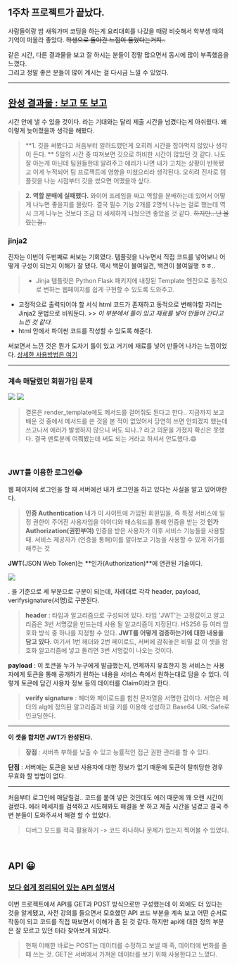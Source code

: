 ## 1주차 프로젝트가 끝났다.
사람들이랑 밤 새워가며 코딩을 하는게 요리대회를 나갔을 때랑 비슷해서 학부생 때의 기억이 떠올라 좋았다. ~~학생으로 돌아간 느낌이 들었다는거지..~~

같은 시간, 다른 결과물을 보고 잘 하시는 분들이 정말 많으면서 동시에 많이 부족했음을 느꼈다.  
그리고 정말 좋은 분들이 많이 계시는 걸 다시금 느낄 수 있었다.


---

## [완성 결과물 : 보고 또 보고](http://team22book.shop/)

시간 안에 낼 수 있을 것이다. 라는 기대와는 달리 제출 시간을 넘겼다는게 아쉬웠다.
왜 이렇게 늦어졌을까 생각을 해봤다.
>**1. 깃을 써봤다고 처음부터 알려드렸던게 오히려 시간을 잡아먹지 않았나 생각이 든다. **
5일의 시간 중 따져보면 깃으로 허비한 시간이 많았던 것 같다.
나도 잘 아는게 아닌데 팀원들한테 알려주고 에러가 나면 내가 고치는 상황이 반복됐고 이게 누적되어 팀 프로젝트에 영향을 미쳤으리라 생각된다.
오히려 진자로 템플릿을 나눈 시점부터 깃을 썼으면 어땠을까 싶다.
 
>**2. 역할 분배에 실패했다.**
와이어 프레임을 짜고 역할을 분배하는데 있어서 어떻게 나누면 좋을지를 몰랐다.
결국 필수 기능 2개를 2명씩 나누는 걸로 했는데 역시 크게 나누는 것보다 조금 더 세세하게 나눴으면 좋았을 것 같다.
~~하지만.. 난 몰랐는걸..~~


### jinja2 
진자는 이번이 두번째로 써보는 기회였다.
템플릿을 나누면서 직접 코드를 넣어보니 어떻게 구성이 되는지 이해가 잘 됐다.
역시 백문이 불여일견, 백견이 불여일행 ㅎㅎ..

>- Jinja 템플릿은 Python Flask 패키지에 내장된 Template 엔진으로 동적으로 변하는 웹페이지를 쉽게 구현할 수 있도록 도와주고.
- 고정적으로 출력되어야 할 서식 html 코드가 존재하고 동적으로 변해야할 자리는 Jinja2 문법으로 비워둔다. >> _이 부분에서 틀이 있고 재료를 넣어 만들어 간다고 느낀 것 같다._
- html 안에서 파이썬 코드를 작성할 수 있도록 해준다.


써보면서 느낀 것은 뭔가 도자기 틀이 있고 거기에 재료를 넣어 만들어 나가는 느낌이었다.
[상세한 사용방법은 여기](https://frhyme.github.io/python-libs/jinja_basic/)

---


### 계속 매달렸던 회원가입 문제 
![](https://images.velog.io/images/2_juzzang/post/9851c5ee-b8c8-47c8-b818-ad0860e72443/9.18%201.PNG)
![](https://images.velog.io/images/2_juzzang/post/eb2239cf-599e-420b-98a0-735a004a54cd/9.18%202.PNG)
>결론은 render_template에도 메서드를 걸어줘도 된다고 한다.. 
지금까지 보고 배운 것 중에서 메서드를 쓴 것을 본 적이 없었어서 당연히 쓰면 안되겠지 했는데 쓰고나서 에러가 발생하지 않으니 써도 되나..? 라고 의문을 가졌지 확신은 못했다.
결국 멘토분께 여쭤봤는데 써도 되는 거라고 하셔서 안도했다.😄

<br>

### JWT를 이용한 로그인😂
웹 페이지에 로그인을 할 때 서버에선 내가 로그인을 하고 있다는 사실을 알고 있어야한다.

>**인증 Authentication**
내가 이 사이트에 가입된 회원임을, 즉 특정 서비스에 일정 권한이 주어진 사용자임을 아이디와 패스워드를 통해 인증을 받는 것
**인가 Authorization(권한부여)**
인증을 받은 사용자가 이후 서비스 기능들을 사용할 때. 서비스 제공자가 (인증을 통해)이를 알아보고 기능을 사용할 수 있게 허가를 해주는 것

**JWT**(JSON Web Token)는 **인가(Authorization)**에 연관된 기술이다.

![](https://images.velog.io/images/2_juzzang/post/9c37136f-cd1c-4bd6-b153-5b0bca64fdcf/1%EC%A3%BC%EC%B0%A8%20JWT.PNG)

. 을 기준으로 세 부분으로 구분이 되는데,
차례대로 각각 header, payload, verifysignature(서명)로 구분된다.

>**header** : 타입과 알고리즘으로 구성되어 있다. 타입 'JWT'는 고정값이고 알고리즘은 3번 서명값을 만드는데 사용 될 알고리즘이 지정된다. HS256 등 여러 암호화 방식 중 하나를 지정할 수 있다. **JWT를 어떻게 검증하는가에 대한 내용을 담고 있다.**
여기서 1번 헤더와 2번 페이로드, 서버에 감춰놓은 비밀 값 이 셋을 암호화 알고리즘에 넣고 돌리면 3번 서명값이 나오는 것이다.
>
**payload** : 이 토큰을 누가 누구에게 발급했는지, 언제까지 유효한지 등 서비스는 사용자에게 토큰을 통해 공개하기 원하는 내용을 서비스 측에서 원하는대로 담을 수 있다.
이렇게 토큰에 담긴 사용자 정보 등의 데이터를 Claim이라고 한다.
>
>**verify signature** :  헤더와 페이로드를 합친 문자열을 서명한 값이다. 서명은 헤더의 alg에 정의된 알고리즘과 비밀 키를 이용해 성성하고 Base64 URL-Safe로 인코딩한다.
>
---------
**이 셋을 합치면 JWT가 완성된다.**
>

>**장점** : 서버측 부하를 낮출 수 있고 능률적인 접근 권한 관리를 할 수 있다.
>
**단점** : 서버에는 토큰을 보낸 사용자에 대한 정보가 없기 때문에 토큰이 탈취당한 경우 무효화 할 방법이 없다. 

------------------
처음부터 로그인에 매달릴걸.. 코드를 붙여 넣은 것인데도 에러 때문에 꽤 오랜 시간이 걸렸다. 
에러 메세지를 검색하고 시도해봐도 해결을 못 하고 제출 시간을 넘겼고 결국 주변 분들이 도와주셔서 해결 할 수 있었다.
>디버그 모드를 적극 활용하기 -> 코드 하나하나 문제가 있는지 찍어볼 수 있었다.


<br>

## API 😀
### [보다 쉽게 정리되어 있는 API 설명서](https://dev-dain.tistory.com/50)

이번 프로젝트에서 API를 GET과 POST 방식으로만 구성했는데 이 외에도 더 있다는 것을 알게됐고,
사전 강의를 들으면서 모호했던 API 코드 부분을 계속 보고 어떤 순서로 작동이 되고 코드를 직접 짜보면서 이해가 좀 된 것 같다.
하지만 api에 대한 정의 부분은 잘 모르고 있던 터라 찾아보게 되었다.

>현재 이해한 바로는 POST는 데이터를 수정하고 보낼 때 즉, 데이터에 변화를 줄 때 쓰는 것.
GET은 서버에서 가져온 데이터를 보기 위해 사용한다고 느꼈다.